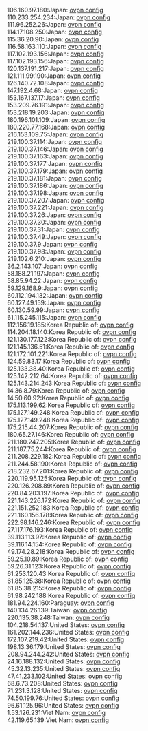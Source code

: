 106.160.97.180:Japan: [ovpn config](vpn/106_160_97_180.ovpn)  
110.233.254.234:Japan: [ovpn config](vpn/110_233_254_234.ovpn)  
111.96.252.26:Japan: [ovpn config](vpn/111_96_252_26.ovpn)  
114.17.108.250:Japan: [ovpn config](vpn/114_17_108_250.ovpn)  
115.36.20.90:Japan: [ovpn config](vpn/115_36_20_90.ovpn)  
116.58.163.110:Japan: [ovpn config](vpn/116_58_163_110.ovpn)  
117.102.193.156:Japan: [ovpn config](vpn/117_102_193_156.ovpn)  
117.102.193.156:Japan: [ovpn config](vpn/117_102_193_156.ovpn)  
120.137.191.217:Japan: [ovpn config](vpn/120_137_191_217.ovpn)  
121.111.99.190:Japan: [ovpn config](vpn/121_111_99_190.ovpn)  
126.140.72.108:Japan: [ovpn config](vpn/126_140_72_108.ovpn)  
147.192.4.68:Japan: [ovpn config](vpn/147_192_4_68.ovpn)  
153.167.137.17:Japan: [ovpn config](vpn/153_167_137_17.ovpn)  
153.209.76.191:Japan: [ovpn config](vpn/153_209_76_191.ovpn)  
153.218.19.203:Japan: [ovpn config](vpn/153_218_19_203.ovpn)  
180.196.101.109:Japan: [ovpn config](vpn/180_196_101_109.ovpn)  
180.220.77.168:Japan: [ovpn config](vpn/180_220_77_168.ovpn)  
216.153.109.75:Japan: [ovpn config](vpn/216_153_109_75.ovpn)  
219.100.37.114:Japan: [ovpn config](vpn/219_100_37_114.ovpn)  
219.100.37.146:Japan: [ovpn config](vpn/219_100_37_146.ovpn)  
219.100.37.163:Japan: [ovpn config](vpn/219_100_37_163.ovpn)  
219.100.37.177:Japan: [ovpn config](vpn/219_100_37_177.ovpn)  
219.100.37.179:Japan: [ovpn config](vpn/219_100_37_179.ovpn)  
219.100.37.181:Japan: [ovpn config](vpn/219_100_37_181.ovpn)  
219.100.37.186:Japan: [ovpn config](vpn/219_100_37_186.ovpn)  
219.100.37.198:Japan: [ovpn config](vpn/219_100_37_198.ovpn)  
219.100.37.207:Japan: [ovpn config](vpn/219_100_37_207.ovpn)  
219.100.37.221:Japan: [ovpn config](vpn/219_100_37_221.ovpn)  
219.100.37.26:Japan: [ovpn config](vpn/219_100_37_26.ovpn)  
219.100.37.30:Japan: [ovpn config](vpn/219_100_37_30.ovpn)  
219.100.37.31:Japan: [ovpn config](vpn/219_100_37_31.ovpn)  
219.100.37.49:Japan: [ovpn config](vpn/219_100_37_49.ovpn)  
219.100.37.9:Japan: [ovpn config](vpn/219_100_37_9.ovpn)  
219.100.37.98:Japan: [ovpn config](vpn/219_100_37_98.ovpn)  
219.102.6.210:Japan: [ovpn config](vpn/219_102_6_210.ovpn)  
36.2.143.107:Japan: [ovpn config](vpn/36_2_143_107.ovpn)  
58.188.21.197:Japan: [ovpn config](vpn/58_188_21_197.ovpn)  
58.85.94.22:Japan: [ovpn config](vpn/58_85_94_22.ovpn)  
59.129.168.9:Japan: [ovpn config](vpn/59_129_168_9.ovpn)  
60.112.194.132:Japan: [ovpn config](vpn/60_112_194_132.ovpn)  
60.127.49.159:Japan: [ovpn config](vpn/60_127_49_159.ovpn)  
60.130.59.99:Japan: [ovpn config](vpn/60_130_59_99.ovpn)  
61.115.245.115:Japan: [ovpn config](vpn/61_115_245_115.ovpn)  
112.156.19.185:Korea Republic of: [ovpn config](vpn/112_156_19_185.ovpn)  
114.204.18.140:Korea Republic of: [ovpn config](vpn/114_204_18_140.ovpn)  
121.130.177.122:Korea Republic of: [ovpn config](vpn/121_130_177_122.ovpn)  
121.145.136.51:Korea Republic of: [ovpn config](vpn/121_145_136_51.ovpn)  
121.172.101.221:Korea Republic of: [ovpn config](vpn/121_172_101_221.ovpn)  
124.59.83.17:Korea Republic of: [ovpn config](vpn/124_59_83_17.ovpn)  
125.133.38.40:Korea Republic of: [ovpn config](vpn/125_133_38_40.ovpn)  
125.142.212.64:Korea Republic of: [ovpn config](vpn/125_142_212_64.ovpn)  
125.143.214.243:Korea Republic of: [ovpn config](vpn/125_143_214_243.ovpn)  
14.36.8.79:Korea Republic of: [ovpn config](vpn/14_36_8_79.ovpn)  
14.50.60.92:Korea Republic of: [ovpn config](vpn/14_50_60_92.ovpn)  
175.113.199.62:Korea Republic of: [ovpn config](vpn/175_113_199_62.ovpn)  
175.127.149.248:Korea Republic of: [ovpn config](vpn/175_127_149_248.ovpn)  
175.127.149.248:Korea Republic of: [ovpn config](vpn/175_127_149_248.ovpn)  
175.215.44.207:Korea Republic of: [ovpn config](vpn/175_215_44_207.ovpn)  
180.65.27.146:Korea Republic of: [ovpn config](vpn/180_65_27_146.ovpn)  
211.180.247.205:Korea Republic of: [ovpn config](vpn/211_180_247_205.ovpn)  
211.187.75.244:Korea Republic of: [ovpn config](vpn/211_187_75_244.ovpn)  
211.208.229.182:Korea Republic of: [ovpn config](vpn/211_208_229_182.ovpn)  
211.244.58.190:Korea Republic of: [ovpn config](vpn/211_244_58_190.ovpn)  
218.232.67.201:Korea Republic of: [ovpn config](vpn/218_232_67_201.ovpn)  
220.119.95.125:Korea Republic of: [ovpn config](vpn/220_119_95_125.ovpn)  
220.126.208.89:Korea Republic of: [ovpn config](vpn/220_126_208_89.ovpn)  
220.84.203.197:Korea Republic of: [ovpn config](vpn/220_84_203_197.ovpn)  
221.143.226.172:Korea Republic of: [ovpn config](vpn/221_143_226_172.ovpn)  
221.151.252.183:Korea Republic of: [ovpn config](vpn/221_151_252_183.ovpn)  
221.160.156.178:Korea Republic of: [ovpn config](vpn/221_160_156_178.ovpn)  
222.98.146.246:Korea Republic of: [ovpn config](vpn/222_98_146_246.ovpn)  
27.117.176.193:Korea Republic of: [ovpn config](vpn/27_117_176_193.ovpn)  
39.113.113.97:Korea Republic of: [ovpn config](vpn/39_113_113_97.ovpn)  
39.116.14.154:Korea Republic of: [ovpn config](vpn/39_116_14_154.ovpn)  
49.174.28.218:Korea Republic of: [ovpn config](vpn/49_174_28_218.ovpn)  
59.25.10.89:Korea Republic of: [ovpn config](vpn/59_25_10_89.ovpn)  
59.26.31.123:Korea Republic of: [ovpn config](vpn/59_26_31_123.ovpn)  
61.253.120.43:Korea Republic of: [ovpn config](vpn/61_253_120_43.ovpn)  
61.85.125.38:Korea Republic of: [ovpn config](vpn/61_85_125_38.ovpn)  
61.85.38.215:Korea Republic of: [ovpn config](vpn/61_85_38_215.ovpn)  
61.98.242.188:Korea Republic of: [ovpn config](vpn/61_98_242_188.ovpn)  
181.94.224.160:Paraguay: [ovpn config](vpn/181_94_224_160.ovpn)  
140.134.26.139:Taiwan: [ovpn config](vpn/140_134_26_139.ovpn)  
220.135.38.248:Taiwan: [ovpn config](vpn/220_135_38_248.ovpn)  
104.218.54.137:United States: [ovpn config](vpn/104_218_54_137.ovpn)  
161.202.144.236:United States: [ovpn config](vpn/161_202_144_236.ovpn)  
172.107.219.42:United States: [ovpn config](vpn/172_107_219_42.ovpn)  
198.13.36.179:United States: [ovpn config](vpn/198_13_36_179.ovpn)  
208.94.244.242:United States: [ovpn config](vpn/208_94_244_242.ovpn)  
24.16.188.132:United States: [ovpn config](vpn/24_16_188_132.ovpn)  
45.32.13.235:United States: [ovpn config](vpn/45_32_13_235.ovpn)  
47.41.233.102:United States: [ovpn config](vpn/47_41_233_102.ovpn)  
68.6.73.208:United States: [ovpn config](vpn/68_6_73_208.ovpn)  
71.231.3.128:United States: [ovpn config](vpn/71_231_3_128.ovpn)  
74.50.199.76:United States: [ovpn config](vpn/74_50_199_76.ovpn)  
96.61.125.96:United States: [ovpn config](vpn/96_61_125_96.ovpn)  
1.53.126.231:Viet Nam: [ovpn config](vpn/1_53_126_231.ovpn)  
42.119.65.139:Viet Nam: [ovpn config](vpn/42_119_65_139.ovpn)  
